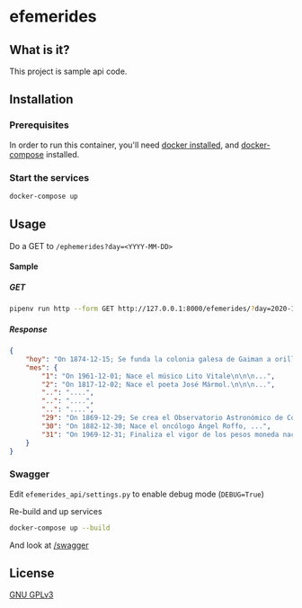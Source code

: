 # efemerides

## What is it?

This project is sample api code.

## Installation

### Prerequisites

In order to run this container, you'll need [docker installed](https://docs.docker.com/get-started/get-docker/), and [docker-compose](https://github.com/docker/compose) installed.

### Start the services

```bash
docker-compose up
```

## Usage

Do a GET to `/ephemerides?day=<YYYY-MM-DD>`

#### Sample

##### GET

```bash
pipenv run http --form GET http://127.0.0.1:8000/efemerides/?day=2020-12-15
```

##### Response

```json
{
    "hoy": "On 1874-12-15; Se funda la colonia galesa de Gaiman a orillas del río Chubut. ...",
    "mes": {
        "1": "On 1961-12-01; Nace el músico Lito Vitale\n\n\n...",
        "2": "On 1817-12-02; Nace el poeta José Mármol.\n\n\n...",
        "..": "....",
        "..": "....",
        "..": "....",
        "29": "On 1869-12-29; Se crea el Observatorio Astronómico de Córdoba\n\n\n...",
        "30": "On 1882-12-30; Nace el oncólogo Ángel Roffo, ...",
        "31": "On 1969-12-31; Finaliza el vigor de los pesos moneda nacional, ..."
    }
}
```

### Swagger

Edit `efemerides_api/settings.py` to enable debug mode (`DEBUG=True`)

Re-build and up services

```bash
docker-compose up --build
```

And look at [/swagger](http://localhost:8000/swagger/)

## License
[GNU GPLv3](https://choosealicense.com/licenses/gpl-3.0/)

